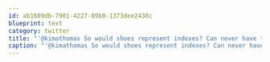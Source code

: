 ```yaml
---
id: ab1609db-7901-4227-89b0-1373dee2438c
blueprint: text
category: twitter
title: "'@kimathomas So would shoes represent indexes? Can never have too many!"
caption: "'@kimathomas So would shoes represent indexes? Can never have too many!"
---
```

